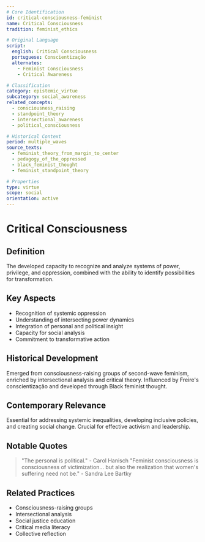 ```yaml
---
# Core Identification
id: critical-consciousness-feminist
name: Critical Consciousness
tradition: feminist_ethics

# Original Language
script:
  english: Critical Consciousness
  portuguese: Conscientização
  alternates:
    - Feminist Consciousness
    - Critical Awareness

# Classification
category: epistemic_virtue
subcategory: social_awareness
related_concepts:
  - consciousness_raising
  - standpoint_theory
  - intersectional_awareness
  - political_consciousness

# Historical Context
period: multiple_waves
source_texts:
  - feminist_theory_from_margin_to_center
  - pedagogy_of_the_oppressed
  - black_feminist_thought
  - feminist_standpoint_theory

# Properties
type: virtue
scope: social
orientation: active
---
```


# Critical Consciousness

## Definition
The developed capacity to recognize and analyze systems of power, privilege, and oppression, combined with the ability to identify possibilities for transformation.

## Key Aspects
- Recognition of systemic oppression
- Understanding of intersecting power dynamics
- Integration of personal and political insight
- Capacity for social analysis
- Commitment to transformative action

## Historical Development
Emerged from consciousness-raising groups of second-wave feminism, enriched by intersectional analysis and critical theory. Influenced by Freire's conscientização and developed through Black feminist thought.

## Contemporary Relevance
Essential for addressing systemic inequalities, developing inclusive policies, and creating social change. Crucial for effective activism and leadership.

## Notable Quotes
> "The personal is political." - Carol Hanisch
> "Feminist consciousness is consciousness of victimization... but also the realization that women's suffering need not be." - Sandra Lee Bartky

## Related Practices
- Consciousness-raising groups
- Intersectional analysis
- Social justice education
- Critical media literacy
- Collective reflection